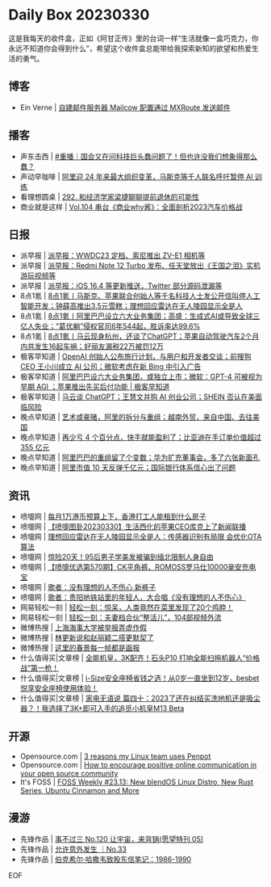 # Daily Box 20230330
这是我每天的收件盒，正如《阿甘正传》里的台词一样“生活就像一盒巧克力，你永远不知道你会得到什么”，希望这个收件盒总能带给我探索新知的欲望和热爱生活的勇气。

## 博客
- Ein Verne | [自建邮件服务器 Mailcow 配置通过 MXRoute 发送邮件](https://einverne.github.io/post/2023/03/mailcow-relaying-through-mxroute.html)

## 播客
- 声东击西 | [#重播｜国会又在问科技巨头蠢问题了！但也许没我们想象得那么蠢？](http://etw.fm/2043)
- 声动早咖啡 | [阿里迎 24 年来最大组织变革，马斯克等千人联名呼吁暂停 AI 训练](https://sheng-espresso.fireside.fm/238)
- 看理想圆桌 | [292. 和经济学家梁捷聊聊提前退休的可能性](https://shop.vistopia.com.cn/article?article_id=651816)
- 商业就是这样 | [Vol.104 串台《商业why酱》：全面剖析2023汽车价格战](https://thatisbiz.fireside.fm/112)

## 日报
- 派早报 | [派早报：WWDC23 定档、索尼推出 ZV-E1 相机等](https://sspai.com/post/79092)
- 派早报 | [派早报：Redmi Note 12 Turbo 发布、任天堂放出《王国之泪》实机游玩视频等](https://sspai.com/post/79078)
- 派早报 | [派早报：iOS 16.4 等更新推送，Twitter 部分源码泄漏等](https://sspai.com/post/79060)
- 8点1氪 | [8点1氪丨马斯克、苹果联合创始人等千名科技人士发公开信叫停人工智能开发；钟薛高推出3.5元雪糕；理想回应雷达在无人陵园显示全是人](https://36kr.com/p/2193230741719168)
- 8点1氪 | [8点1氪丨阿里巴巴设立六大业务集团；高盛：生成式AI或导致全球三亿人失业；“葛优躺”侵权官司6年544起，胜诉率达99.6%](https://36kr.com/p/2191815236845952)
- 8点1氪 | [8点1氪丨马云现身杭州，还谈了ChatGPT；苹果自动驾驶汽车2个月内共发生16起车祸；好丽友漏税22万被罚12万](https://36kr.com/p/2190400480346247)
- 极客早知道 | [OpenAI 创始人公布旅行计划，与用户和开发者交谈；前搜狗 CEO 王小川成立 AI 公司；微软考虑在新 Bing 中引入广告](https://www.geekpark.net/news/316904)
- 极客早知道 | [阿里巴巴设六大业务集团，或独立上市；微软：GPT-4 可被视为早期 AGI ；苹果推出先买后付功能 | 极客早知道](https://www.geekpark.net/news/316834)
- 极客早知道 | [马云谈 ChatGPT；王慧文并购 AI 创业公司；SHEIN 否认在美面临风险](https://www.geekpark.net/news/316772)
- 晚点早知道 | [艺术或豪赌，阿里的拆分与重组；越南外贸，来自中国、去往美国](https://www.latepost.com/news/dj_detail?id=1578)
- 晚点早知道 | [再少亏 4 个百分点，快手就能盈利了；比亚迪在手订单价值超过 355 亿元](https://www.latepost.com/news/dj_detail?id=1577)
- 晚点早知道 | [阿里巴巴的重组留了个变数；华为扩充董事会，多了六张新面孔](https://www.latepost.com/news/dj_detail?id=1574)
- 晚点早知道 | [阿里市值 10 天反弹千亿元；国际银行体系信心出了问题](https://www.latepost.com/news/dj_detail?id=1570)

## 资讯
- 喷嚏网 | [每月1万港币预算上下，香港打工人能租到什么房子](http://www.dapenti.com/blog/more.asp?name=xilei&id=170637)
- 喷嚏网 | [【喷嚏图卦20230330】生活西化的苹果CEO库克上了新闻联播](http://www.dapenti.com/blog/more.asp?name=xilei&id=170636)
- 喷嚏网 | [理想回应雷达在无人陵园显示全是人：传感器识别有局限 会优化OTA算法](http://www.dapenti.com/blog/more.asp?name=xilei&id=170625)
- 喷嚏网 | [惊险20天！95后男子学美发被骗到缅北限制人身自由](http://www.dapenti.com/blog/more.asp?name=xilei&id=170624)
- 喷嚏网 | [【喷嚏优选第570期】CK平角裤、ROMOSS罗马仕10000毫安充电宝](http://www.dapenti.com/blog/more.asp?name=xilei&id=170623)
- 喷嚏网 | [歌者：没有理想的人不伤心 新裤子](http://www.dapenti.com/blog/more.asp?name=xilei&id=170622)
- 喷嚏网 | [歌者：贵阳地铁站里的年轻人，大合唱《没有理想的人不伤心》](http://www.dapenti.com/blog/more.asp?name=xilei&id=170621)
- 网易轻松一刻 | [轻松一刻：惊呆，人类竟然在菜里发现了20个鸡脖！](https://3g.163.com/news/article/I143RTFM000181BR.html)
- 网易轻松一刻 | [轻松一刻：夫妻档合伙“整活儿”，104部视频外流](https://3g.163.com/news/article/I1195AFS000181BR.html)
- 微博热搜 | [上海海事大学被举报弄虚作假](https://s.weibo.com/weibo?q=%23上海海事大学被举报弄虚作假%23)
- 微博热搜 | [林更新说和赵丽颖二搭更默契了](https://s.weibo.com/weibo?q=%23林更新说和赵丽颖二搭更默契了%23)
- 微博热搜 | [这里的春景每一帧都是画报](https://s.weibo.com/weibo?q=%23这里的春景每一帧都是画报%23)
- 什么值得买|文章榜 | [全能机皇，3K配齐！石头P10 打响全能扫拖机器人“价格战”第一枪！](https://post.smzdm.com/p/ad984wwk/)
- 什么值得买|文章榜 | [i-Size安全座椅省钱之选！从0岁一直坐到12岁，besbet悦享安全座椅使用体验！](https://post.smzdm.com/p/a4p8llzx/)
- 什么值得买|文章榜 | [家电无语说 篇四十：2023了还在纠结买洗地机还是吸尘器？！我选择了3K+即可入手的追觅小机皇M13 Beta](https://post.smzdm.com/p/all0er3o/)

## 开源
- Opensource.com | [3 reasons my Linux team uses Penpot](https://opensource.com/article/23/3/linux-penpot)
- Opensource.com | [How to encourage positive online communication in your open source community](https://opensource.com/article/23/3/positive-communication-open-source)
- It's FOSS | [FOSS Weekly #23.13: New blendOS Linux Distro, New Rust Series, Ubuntu Cinnamon and More](https://itsfoss.com/foss-weekly-23-13/)

## 漫游
- 先锋作品 | [事不过三 No.120 让宇宙，来背锅(愿望特刊 05)](https://open.zhubai.wiki/a/l/t/z/pl/via/2253241016712785920)
- 先锋作品 | [允许意外发生 ｜No.33](https://open.zhubai.wiki/a/l/t/z/pl/220525/2253238219581771776)
- 先锋作品 | [伯克希尔·哈撒韦致股东信笔记：1986-1990](https://open.zhubai.wiki/a/l/t/z/pl/yestoday/2253235374593765376)

EOF